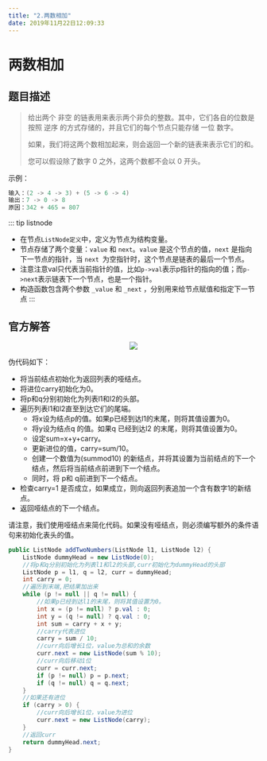 ```yaml
---
title: "2.两数相加"
date: 2019年11月22日12:09:33
---
```

# 两数相加
## 题目描述
> 给出两个 非空 的链表用来表示两个非负的整数。其中，它们各自的位数是按照 逆序 的方式存储的，并且它们的每个节点只能存储 一位 数字。
> 
> 如果，我们将这两个数相加起来，则会返回一个新的链表来表示它们的和。
> 
> 您可以假设除了数字 0 之外，这两个数都不会以 0 开头。

示例：
```java
输入：(2 -> 4 -> 3) + (5 -> 6 -> 4)
输出：7 -> 0 -> 8
原因：342 + 465 = 807
```
::: tip listnode
- 在节点`ListNode定义`中，定义为节点为结构变量。
- 节点存储了两个变量：`value` 和 `next`。`value` 是这个节点的值，`next` 是指向下一节点的指针，当 `next `为空指针时，这个节点是链表的最后一个节点。
- 注意注意val只代表当前指针的值，比如`p->val`表示p指针的指向的值；而`p->next`表示链表下一个节点，也是一个指针。
- 构造函数包含两个参数 `_value` 和 `_next` ，分别用来给节点赋值和指定下一节点
:::

## 官方解答
<div align="center">
<img src="http://ww1.sinaimg.cn/large/007Rnr4nly1g97xc6d7uhj30i6075dfx.jpg">
</div>

伪代码如下：
- 将当前结点初始化为返回列表的哑结点。
- 将进位carry初始化为0。
- 将p和q分别初始化为列表l1和l2的头部。
- 遍历列表l1和l2直至到达它们的尾端。
  - 将x设为结点p的值。如果p已经到达l1的末尾，则将其值设置为0。
  - 将y设为结点q 的值。如果q 已经到达l2 的末尾，则将其值设置为0。
  - 设定sum=x+y+carry。
  - 更新进位的值，carry=sum/10。
  - 创建一个数值为(summod10) 的新结点，并将其设置为当前结点的下一个结点，然后将当前结点前进到下一个结点。
  - 同时，将 p和 q前进到下一个结点。
- 检查carry=1 是否成立，如果成立，则向返回列表追加一个含有数字1的新结点。
- 返回哑结点的下一个结点。

请注意，我们使用哑结点来简化代码。如果没有哑结点，则必须编写额外的条件语句来初始化表头的值。


```java
public ListNode addTwoNumbers(ListNode l1, ListNode l2) {
    ListNode dummyHead = new ListNode(0);
    //将p和q分别初始化为列表l1和l2的头部,curr初始化为dummyHead的头部
    ListNode p = l1, q = l2, curr = dummyHead;
    int carry = 0;
    //遍历到末端,把结果加出来
    while (p != null || q != null) {
        //如果p已经到达l1的末尾，则将其值设置为0。
        int x = (p != null) ? p.val : 0;
        int y = (q != null) ? q.val : 0;
        int sum = carry + x + y;
        //carry代表进位
        carry = sum / 10;
        //curr向后增长1位，value为总和的余数
        curr.next = new ListNode(sum % 10);
        //curr向后移动1位
        curr = curr.next;
        if (p != null) p = p.next;
        if (q != null) q = q.next;
    }
    //如果还有进位
    if (carry > 0) {
        //curr向后增长1位，value为进位
        curr.next = new ListNode(carry);
    }
    //返回curr
    return dummyHead.next;
}
```
